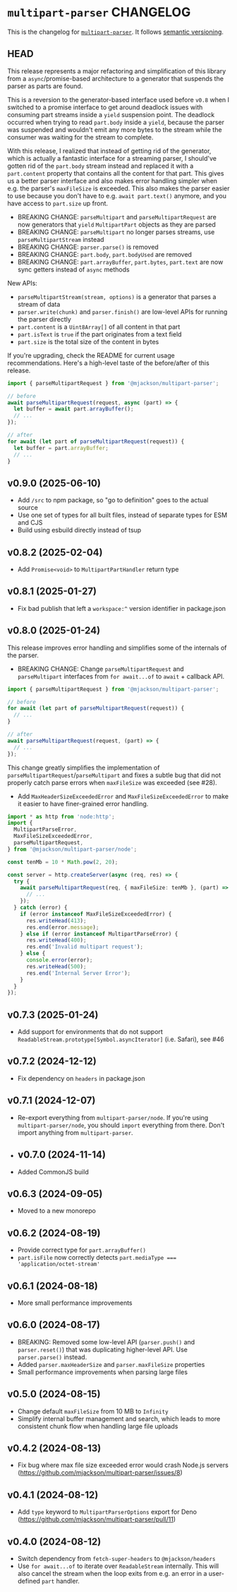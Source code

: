 # `multipart-parser` CHANGELOG

This is the changelog for [`multipart-parser`](https://github.com/mjackson/remix-the-web/tree/main/packages/multipart-parser). It follows [semantic versioning](https://semver.org/).

## HEAD

This release represents a major refactoring and simplification of this library from a `async`/promise-based architecture to a generator that suspends the parser as parts are found.

This is a reversion to the generator-based interface used before `v0.8` when I switched to a promise interface to get around deadlock issues with consuming part streams inside a `yield` suspension point. The deadlock occurred when trying to read `part.body` inside a `yield`, because the parser was suspended and wouldn't emit any more bytes to the stream while the consumer was waiting for the stream to complete.

With this release, I realized that instead of getting rid of the generator, which is actually a fantastic interface for a streaming parser, I should've gotten rid of the `part.body` stream instead and replaced it with a `part.content` property that contains all the content for that part. This gives us a better parser interface and also makes error handling simpler when e.g. the parser's `maxFileSize` is exceeded. This also makes the parser easier to use because you don't have to e.g. `await part.text()` anymore, and you have access to `part.size` up front.

- BREAKING CHANGE: `parseMultipart` and `parseMultipartRequest` are now generators that `yield` `MultipartPart` objects as they are parsed
- BREAKING CHANGE: `parseMultipart` no longer parses streams, use `parseMultipartStream` instead
- BREAKING CHANGE: `parser.parse()` is removed
- BREAKING CHANGE: `part.body`, `part.bodyUsed` are removed
- BREAKING CHANGE: `part.arrayBuffer`, `part.bytes`, `part.text` are now sync getters instead of `async` methods

New APIs:

- `parseMultipartStream(stream, options)` is a generator that parses a stream of data
- `parser.write(chunk)` and `parser.finish()` are low-level APIs for running the parser directly
- `part.content` is a `Uint8Array[]` of all content in that part
- `part.isText` is `true` if the part originates from a text field
- `part.size` is the total size of the content in bytes

If you're upgrading, check the README for current usage recommendations. Here's a high-level taste of the before/after of this release.

```ts
import { parseMultipartRequest } from '@mjackson/multipart-parser';

// before
await parseMultipartRequest(request, async (part) => {
  let buffer = await part.arrayBuffer();
  // ...
});

// after
for await (let part of parseMultipartRequest(request)) {
  let buffer = part.arrayBuffer;
  // ...
}
```

## v0.9.0 (2025-06-10)

- Add `/src` to npm package, so "go to definition" goes to the actual source
- Use one set of types for all built files, instead of separate types for ESM and CJS
- Build using esbuild directly instead of tsup

## v0.8.2 (2025-02-04)

- Add `Promise<void>` to `MultipartPartHandler` return type

## v0.8.1 (2025-01-27)

- Fix bad publish that left a `workspace:^` version identifier in package.json

## v0.8.0 (2025-01-24)

This release improves error handling and simplifies some of the internals of the parser.

- BREAKING CHANGE: Change `parseMultipartRequest` and `parseMultipart` interfaces from `for await...of` to `await` + callback API.

```ts
import { parseMultipartRequest } from '@mjackson/multipart-parser';

// before
for await (let part of parseMultipartRequest(request)) {
  // ...
}

// after
await parseMultipartRequest(request, (part) => {
  // ...
});
```

This change greatly simplifies the implementation of `parseMultipartRequest`/`parseMultipart` and fixes a subtle bug that did not properly catch parse errors when `maxFileSize` was exceeded (see #28).

- Add `MaxHeaderSizeExceededError` and `MaxFileSizeExceededError` to make it easier to have finer-grained error handling.

```ts
import * as http from 'node:http';
import {
  MultipartParseError,
  MaxFileSizeExceededError,
  parseMultipartRequest,
} from '@mjackson/multipart-parser/node';

const tenMb = 10 * Math.pow(2, 20);

const server = http.createServer(async (req, res) => {
  try {
    await parseMultipartRequest(req, { maxFileSize: tenMb }, (part) => {
      // ...
    });
  } catch (error) {
    if (error instanceof MaxFileSizeExceededError) {
      res.writeHead(413);
      res.end(error.message);
    } else if (error instanceof MultipartParseError) {
      res.writeHead(400);
      res.end('Invalid multipart request');
    } else {
      console.error(error);
      res.writeHead(500);
      res.end('Internal Server Error');
    }
  }
});
```

## v0.7.3 (2025-01-24)

- Add support for environments that do not support `ReadableStream.prototype[Symbol.asyncIterator]` (i.e. Safari), see #46

## v0.7.2 (2024-12-12)

- Fix dependency on `headers` in package.json

## v0.7.1 (2024-12-07)

- Re-export everything from `multipart-parser/node`. If you're using `multipart-parser/node`, you should `import` everything from there. Don't import anything from `multipart-parser`.

- ## v0.7.0 (2024-11-14)

- Added CommonJS build

## v0.6.3 (2024-09-05)

- Moved to a new monorepo

## v0.6.2 (2024-08-19)

- Provide correct type for `part.arrayBuffer()`
- `part.isFile` now correctly detects `part.mediaType === 'application/octet-stream'`

## v0.6.1 (2024-08-18)

- More small performance improvements

## v0.6.0 (2024-08-17)

- BREAKING: Removed some low-level API (`parser.push()` and `parser.reset()`) that was duplicating higher-level API. Use `parser.parse()` instead.
- Added `parser.maxHeaderSize` and `parser.maxFileSize` properties
- Small performance improvements when parsing large files

## v0.5.0 (2024-08-15)

- Change default `maxFileSize` from 10 MB to `Infinity`
- Simplify internal buffer management and search, which leads to more consistent chunk flow when handling large file uploads

## v0.4.2 (2024-08-13)

- Fix bug where max file size exceeded error would crash Node.js servers (https://github.com/mjackson/multipart-parser/issues/8)

## v0.4.1 (2024-08-12)

- Add `type` keyword to `MultipartParserOptions` export for Deno (https://github.com/mjackson/multipart-parser/pull/11)

## v0.4.0 (2024-08-12)

- Switch dependency from `fetch-super-headers` to `@mjackson/headers`
- Use `for await...of` to iterate over `ReadableStream` internally. This will also cancel the stream when the loop exits from e.g. an error in a user-defined `part` handler.
